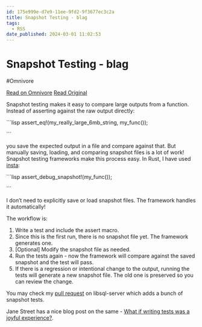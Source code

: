 ```yaml
---
id: 175e999e-d7e9-11ee-9fd2-9f3677ec3c2a
title: Snapshot Testing - blag
tags:
  - RSS
date_published: 2024-03-01 11:02:53
---
```


# Snapshot Testing - blag
#Omnivore

[Read on Omnivore](https://omnivore.app/me/snapshot-testing-blag-18dfadad313)
[Read Original](https://avi.im/blag/2024/snapshot-testing/)



Snapshot testing makes it easy to compare large outputs from a function. Instead of asserting against the raw output directly:

&#x60;&#x60;&#x60;lisp
assert_eq!(my_really_large_6mb_string, my_func());

&#x60;&#x60;&#x60;

you save the expected output in a file and compare against that. But manually saving, loading, and comparing snapshot files is a lot of work! Snapshot testing frameworks make this process easy. In Rust, I have used [insta](https:&#x2F;&#x2F;crates.io&#x2F;crates&#x2F;insta):

&#x60;&#x60;&#x60;lisp
assert_debug_snapshot!(my_func());

&#x60;&#x60;&#x60;

I don’t need to explicitly save or load snapshot files. The framework handles it automatically!

The workflow is:

1. Write a test and include the assert macro.
2. Since this is the first run, there is no snapshot file yet. The framework generates one.
3. \[Optional\] Modify the snapshot file as needed.
4. Run the tests again - now the framework will compare against the saved snapshot and the test will pass.
5. If there is a regression or intentional change to the output, running the tests will generate a new snapshot file. The old one is preserved so you can review the change.

You may check my [pull request](https:&#x2F;&#x2F;github.com&#x2F;tursodatabase&#x2F;libsql&#x2F;pull&#x2F;1117) on libsql-server which adds a bunch of snapshot tests.

Jane Street has a nice blog post on the same - [What if writing tests was a joyful experience?](https:&#x2F;&#x2F;blog.janestreet.com&#x2F;the-joy-of-expect-tests&#x2F;).